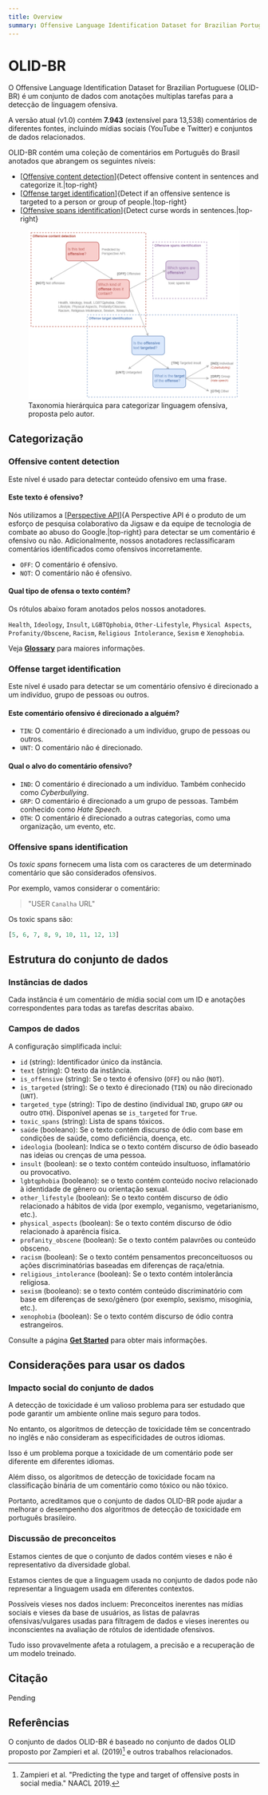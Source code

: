 ```yaml
---
title: Overview
summary: Offensive Language Identification Dataset for Brazilian Portuguese.
---
```


# OLID-BR

O Offensive Language Identification Dataset for Brazilian Portuguese (OLID-BR) é um conjunto de dados com anotações multiplas tarefas para a detecção de linguagem ofensiva.

A versão atual (v1.0) contém **7.943** (extensível para 13,538) comentários de diferentes fontes, incluindo mídias sociais (YouTube e Twitter) e conjuntos de dados relacionados.

OLID-BR contém uma coleção de comentários em Português do Brasil anotados que abrangem os seguintes níveis:

- [[Offensive content detection](#offensive-content-detection)]{Detect offensive content in sentences and categorize it.|top-right}
- [[Offense target identification](#offense-target-identification)]{Detect if an offensive sentence is targeted to a person or group of people.|top-right}
- [[Offensive spans identification](#offensive-spans-identification)]{Detect curse words in sentences.|top-right}

<figure>
  <img src="images/olid-br-taxonomy.png"/>
  <figcaption>Taxonomia hierárquica para categorizar linguagem ofensiva, proposta pelo autor.</figcaption>
</figure>

## Categorização

### Offensive content detection

Este nível é usado para detectar conteúdo ofensivo em uma frase.

#### Este texto é ofensivo?

Nós utilizamos a [[Perspective API](https://www.perspectiveapi.com/)]{A Perspective API é o produto de um esforço de pesquisa colaborativo da Jigsaw e da equipe de tecnologia de combate ao abuso do Google.|top-right} para detectar se um comentário é ofensivo ou não. Adicionalmente, nossos anotadores reclassificaram comentários identificados como ofensivos incorretamente.

- `OFF`: O comentário é ofensivo.
- `NOT`: O comentário não é ofensivo.

#### Qual tipo de ofensa o texto contém?

Os rótulos abaixo foram anotados pelos nossos anotadores.

`Health`, `Ideology`, `Insult`, `LGBTQphobia`, `Other-Lifestyle`, `Physical Aspects`, `Profanity/Obscene`, `Racism`, `Religious Intolerance`, `Sexism` e `Xenophobia`.

Veja [**Glossary**](glossary.pt.md) para maiores informações.

### Offense target identification

Este nível é usado para detectar se um comentário ofensivo é direcionado a um indivíduo, grupo de pessoas ou outros.

#### Este comentário ofensivo é direcionado a alguém?

- `TIN`: O comentário é direcionado a um indivíduo, grupo de pessoas ou outros.
- `UNT`: O comentário não é direcionado.

#### Qual o alvo do comentário ofensivo?

- `IND`: O comentário é direcionado a um indivíduo. Também conhecido como *Cyberbullying*.
- `GRP`: O comentário é direcionado a um grupo de pessoas. Também conhecido como *Hate Speech*.
- `OTH`: O comentário é direcionado a outras categorias, como uma organização, um evento, etc.

### Offensive spans identification

Os *toxic spans* fornecem uma lista com os caracteres de um determinado comentário que são considerados ofensivos.

Por exemplo, vamos considerar o comentário:

> "USER `Canalha` URL"

Os toxic spans são:

```python
[5, 6, 7, 8, 9, 10, 11, 12, 13]
```

## Estrutura do conjunto de dados

### Instâncias de dados

Cada instância é um comentário de mídia social com um ID e anotações correspondentes para todas as tarefas descritas abaixo.

### Campos de dados

A configuração simplificada inclui:

- `id` (string): Identificador único da instância.
- `text` (string): O texto da instância.
- `is_offensive` (string): Se o texto é ofensivo (`OFF`) ou não (`NOT`).
- `is_targeted` (string): Se o texto é direcionado (`TIN`) ou não direcionado (`UNT`).
- `targeted_type` (string): Tipo de destino (individual `IND`, grupo `GRP` ou outro `OTH`). Disponível apenas se `is_targeted` for `True`.
- `toxic_spans` (string): Lista de spans tóxicos.
- `saúde` (booleano): Se o texto contém discurso de ódio com base em condições de saúde, como deficiência, doença, etc.
- `ideologia` (boolean): Indica se o texto contém discurso de ódio baseado nas ideias ou crenças de uma pessoa.
- `insult` (boolean): se o texto contém conteúdo insultuoso, inflamatório ou provocativo.
- `lgbtqphobia` (booleano): se o texto contém conteúdo nocivo relacionado à identidade de gênero ou orientação sexual.
- `other_lifestyle` (boolean): Se o texto contém discurso de ódio relacionado a hábitos de vida (por exemplo, veganismo, vegetarianismo, etc.).
- `physical_aspects` (boolean): Se o texto contém discurso de ódio relacionado à aparência física.
- `profanity_obscene` (boolean): Se o texto contém palavrões ou conteúdo obsceno.
- `racism` (boolean): Se o texto contém pensamentos preconceituosos ou ações discriminatórias baseadas em diferenças de raça/etnia.
- `religious_intolerance` (boolean): Se o texto contém intolerância religiosa.
- `sexism` (booleano): se o texto contém conteúdo discriminatório com base em diferenças de sexo/gênero (por exemplo, sexismo, misoginia, etc.).
- `xenophobia` (boolean): Se o texto contém discurso de ódio contra estrangeiros.

Consulte a página [**Get Started**](get-started.en.md) para obter mais informações.

## Considerações para usar os dados

### Impacto social do conjunto de dados

A detecção de toxicidade é um valioso problema para ser estudado que pode garantir um ambiente online mais seguro para todos.

No entanto, os algoritmos de detecção de toxicidade têm se concentrado no inglês e não consideram as especificidades de outros idiomas.

Isso é um problema porque a toxicidade de um comentário pode ser diferente em diferentes idiomas.

Além disso, os algoritmos de detecção de toxicidade focam na classificação binária de um comentário como tóxico ou não tóxico.

Portanto, acreditamos que o conjunto de dados OLID-BR pode ajudar a melhorar o desempenho dos algoritmos de detecção de toxicidade em português brasileiro.

### Discussão de preconceitos

Estamos cientes de que o conjunto de dados contém vieses e não é representativo da diversidade global.

Estamos cientes de que a linguagem usada no conjunto de dados pode não representar a linguagem usada em diferentes contextos.

Possíveis vieses nos dados incluem: Preconceitos inerentes nas mídias sociais e vieses da base de usuários, as listas de palavras ofensivas/vulgares usadas para filtragem de dados e vieses inerentes ou inconscientes na avaliação de rótulos de identidade ofensivos.

Tudo isso provavelmente afeta a rotulagem, a precisão e a recuperação de um modelo treinado.

## Citação

Pending

## Referências

O conjunto de dados OLID-BR é baseado no conjunto de dados OLID proposto por Zampieri et al. (2019)[^1] e outros trabalhos relacionados.

[^1]: Zampieri et al. "Predicting the type and target of offensive posts in social media." NAACL 2019.
[^2]: João A. Leite, Diego F. Silva, Kalina Bontcheva, Carolina Scarton (2020): Toxic Language Detection in Social Media for Brazilian Portuguese: New Dataset and Multilingual Analysis. Published at AACL-IJCNLP 2020.
[^3]: S. Malmasi, "Offensive Language Identification Dataset - OLID", Scholar.harvard.edu, 2021. [Online]. Available: https://scholar.harvard.edu/malmasi/olid. [Accessed: 28- Aug- 2021].
[^4]: Weng, L. (2021, March 21). Reducing toxicity in language models. Lil'Log. https://lilianweng.github.io/lil-log/2021/03/21/reducing-toxicity-in-language-models.html.
